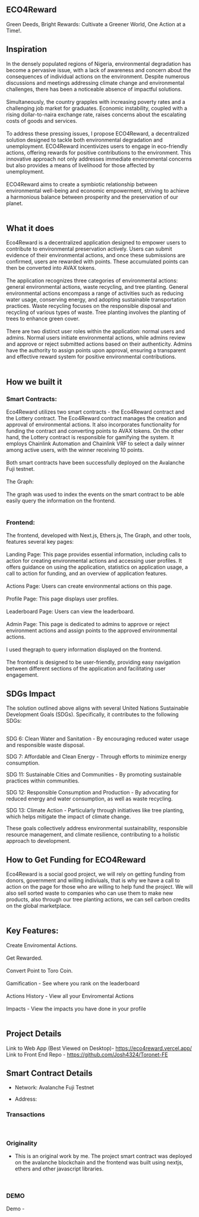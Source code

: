 ## ECO4Reward

Green Deeds, Bright Rewards: Cultivate a Greener World, One Action at a Time!. <br/>

## Inspiration

In the densely populated regions of Nigeria, environmental degradation has become a pervasive issue, with a lack of awareness and concern about the consequences of individual actions on the environment. Despite numerous discussions and meetings addressing climate change and environmental challenges, there has been a noticeable absence of impactful solutions.
<br/><br/>
Simultaneously, the country grapples with increasing poverty rates and a challenging job market for graduates. Economic instability, coupled with a rising dollar-to-naira exchange rate, raises concerns about the escalating costs of goods and services.
<br/><br/>
To address these pressing issues, I propose ECO4Reward, a decentralized solution designed to tackle both environmental degradation and unemployment. ECO4Reward incentivizes users to engage in eco-friendly actions, offering rewards for positive contributions to the environment. This innovative approach not only addresses immediate environmental concerns but also provides a means of livelihood for those affected by unemployment.
<br/><br/>
ECO4Reward aims to create a symbiotic relationship between environmental well-being and economic empowerment, striving to achieve a harmonious balance between prosperity and the preservation of our planet.
<br/><br/>

## What it does

Eco4Reward is a decentralized application designed to empower users to contribute to environmental preservation actively. Users can submit evidence of their environmental actions, and once these submissions are confirmed, users are rewarded with points. These accumulated points can then be converted into AVAX tokens.
<br/><br/>
The application recognizes three categories of environmental actions: general environmental actions, waste recycling, and tree planting. General environmental actions encompass a range of activities such as reducing water usage, conserving energy, and adopting sustainable transportation practices. Waste recycling focuses on the responsible disposal and recycling of various types of waste. Tree planting involves the planting of trees to enhance green cover.
<br/><br/>
There are two distinct user roles within the application: normal users and admins. Normal users initiate environmental actions, while admins review and approve or reject submitted actions based on their authenticity. Admins have the authority to assign points upon approval, ensuring a transparent and effective reward system for positive environmental contributions.
<br/><br/>

## How we built it

### Smart Contracts:

Eco4Reward utilizes two smart contracts - the Eco4Reward contract and the Lottery contract. The Eco4Reward contract manages the creation and approval of environmental actions. It also incorporates functionality for funding the contract and converting points to AVAX tokens. On the other hand, the Lottery contract is responsible for gamifying the system. It employs Chainlink Automation and Chainlink VRF to select a daily winner among active users, with the winner receiving 10 points.
<br/><br/>
Both smart contracts have been successfully deployed on the Avalanche Fuji testnet.
<br/><br/>
The Graph:
<br/><br/>
The graph was used to index the events on the smart contract to be able easily query the information on the frontend.
<br/><br/>

### Frontend:

The frontend, developed with Next.js, Ethers.js, The Graph, and other tools, features several key pages:
<br/><br/>
Landing Page: This page provides essential information, including calls to action for creating environmental actions and accessing user profiles. It offers guidance on using the application, statistics on application usage, a call to action for funding, and an overview of application features.
<br/><br/>
Actions Page: Users can create environmental actions on this page.
<br/><br/>
Profile Page: This page displays user profiles.
<br/><br/>
Leaderboard Page: Users can view the leaderboard.
<br/><br/>
Admin Page: This page is dedicated to admins to approve or reject environment actions and assign points to the approved environmental actions.
<br/><br/>
I used thegraph to query information displayed on the frontend.
<br/><br/>
The frontend is designed to be user-friendly, providing easy navigation between different sections of the application and facilitating user engagement.

## SDGs Impact

The solution outlined above aligns with several United Nations Sustainable Development Goals (SDGs). Specifically, it contributes to the following SDGs: <br/><br/>

SDG 6: Clean Water and Sanitation - By encouraging reduced water usage and responsible waste disposal. <br/>

SDG 7: Affordable and Clean Energy - Through efforts to minimize energy consumption.<br/>

SDG 11: Sustainable Cities and Communities - By promoting sustainable practices within communities.<br/>

SDG 12: Responsible Consumption and Production - By advocating for reduced energy and water consumption, as well as waste recycling.<br/>

SDG 13: Climate Action - Particularly through initiatives like tree planting, which helps mitigate the impact of climate change.<br/>

These goals collectively address environmental sustainability, responsible resource management, and climate resilience, contributing to a holistic approach to development.
<br/>

## How to Get Funding for ECO4Reward

Eco4Reward is a social good project, we will rely on getting funding from donors, government and willing indiviuals, that is why we have a call to action on the page for those who are willing to help fund the project. We will also sell sorted waste to companies who can use them to make new products, also through our tree planting actions, we can sell carbon credits on the global marketplace.
</br></br>

## Key Features:

Create Enviromental Actions.
</br></br>
Get Rewarded.
</br></br>
Convert Point to Toro Coin.
</br></br>
Gamification - See where you rank on the leaderboard
</br></br>
Actions History - View all your Enviromental Actions
</br></br>
Impacts - View the impacts you have done in your profile
</br></br>

## Project Details

Link to Web App (Best Viewed on Desktop)- https://eco4reward.vercel.app/ <br/>
Link to Front End Repo - https://github.com/Josh4324/Toronet-FE

## Smart Contract Details

- Network: Avalanche Fuji Testnet

- Address:

### Transactions

<br/>

### Originality

- This is an original work by me. The project smart contract was deployed on the avalanche blockchain and the frontend was built using nextjs, ethers and other javascript libraries.

<br/>

### DEMO

Demo -

<br/>
